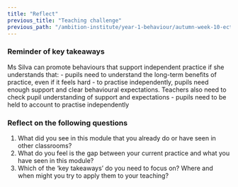 ```yaml
---
title: "Reflect"
previous_title: "Teaching challenge"
previous_path: "/ambition-institute/year-1-behaviour/autumn-week-10-ect-teaching-challenge"
---
```


### Reminder of key takeaways

<span style="font-weight: 400;">
  Ms Silva can promote behaviours that support independent practice if she
  understands that:
</span>
- pupils need to understand the long-term benefits of practice, even if it feels hard 
- to practise independently, pupils need enough support and clear behavioural expectations. Teachers also need to check pupil understanding of support and expectations 
- pupils need to be held to account to practise independently

### Reflect on the following questions

1. What did you see in this module that you already do or have seen in other classrooms?
2. What do you feel is the gap between your current practice and what you have seen in this module?
3. Which of the ‘key takeaways’ do you need to focus on? Where and when might you try to apply them to your teaching?
